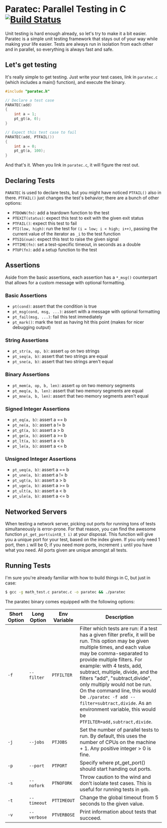 # Paratec: Parallel Testing in C [![Build Status](https://travis-ci.org/thatguystone/paratec.svg?branch=master)](https://travis-ci.org/thatguystone/paratec)

Unit testing is hard enough already, so let's try to make it a bit easier.
Paratec is a simple unit testing framework that stays out of your way while
making your life easier. Tests are always run in isolation from each other and
in parallel, so everything is always fast and safe.

## Let's get testing

It's really simple to get testing. Just write your test cases, link in `paratec.c`
(which includes a main() function), and execute the binary.

```c
#include "paratec.h"

// Declare a test case
PARATEC(add)
{
	int a = 1;
	pt_gt(a, 0);
}

// Expect this test case to fail
PARATEC(add, PTFAIL())
{
	int a = 0;
	pt_gt(a, 100);
}
```

And that's it. When you link in `paratec.c`, it will figure the rest out.

## Declaring Tests

`PARATEC` is used to declare tests, but you might have noticed `PTFAIL()` also
in there. `PTFAIL()` just changes the test's behavior; there are a bunch of
other options:

* `PTDOWN(fn)`: add a teardown function to the test
* `PTEXIT(status)`: expect this test to exit with the given exit status
* `PTFAIL()`: expect this test to fail
* `PTI(low, high)`: run the test for `(i = low; i < high; i++)`, passing the
  current value of the iterator as `_i` to the test function
* `PTSIG(num)`: expect this test to raise the given signal
* `PTTIME(fn)`: set a test-specific timeout, in seconds as a double
* `PTUP(fn)`: add a setup function to the test

## Assertions

Aside from the basic assertions, each assertion has a `*_msg()` counterpart that
allows for a custom message with optional formatting.

### Basic Assertions

* `pt(cond)`: assert that the condition is true
* `pt_msg(cond, msg, ...)`: assert with a message with optional formatting
* `pt_fail(msg, ...)`: fail this test immediately
* `pt_mark()`: mark the test as having hit this point (makes for nicer debugging
  output)

### String Assertions

* `pt_str(a, op, b)`: assert `op` on two strings
* `pt_seq(a, b)`: assert that two strings are equal
* `pt_sne(a, b)`: assert that two strings aren't equal

### Binary Assertions

* `pt_mem(a, op, b, len)`: assert `op` on two memory segments
* `pt_meq(a, b, len)`: assert that two memory segments are equal
* `pt_mne(a, b, len)`: assert that two memory segments aren't equal

### Signed Integer Assertions

* `pt_eq(a, b)`: assert a == b
* `pt_ne(a, b)`: assert a != b
* `pt_gt(a, b)`: assert a > b
* `pt_ge(a, b)`: assert a >= b
* `pt_lt(a, b)`: assert a < b
* `pt_le(a, b)`: assert a <= b

### Unsigned Integer Assertions

* `pt_ueq(a, b)`: assert a == b
* `pt_une(a, b)`: assert a != b
* `pt_ugt(a, b)`: assert a > b
* `pt_uge(a, b)`: assert a >= b
* `pt_ult(a, b)`: assert a < b
* `pt_ule(a, b)`: assert a <= b

## Networked Servers

When testing a network server, picking out ports for running tons of tests simultaneously is error-prone. For that reason, you can find the awesome function `pt_get_port(uint8_t i)` at your disposal. This function will give you a unique port for your test, based on the index given. If you only need 1 port, then `i` will be 0; if you need more ports, increment `i` until you have what you need. All ports given are unique amongst all tests.

## Running Tests

I'm sure you're already familiar with how to build things in C, but just in case:

```bash
$ gcc -g math_test.c paratec.c -o paratec && ./paratec
```

The paratec binary comes equipped with the following options:

 Short Option | Long Option  | Env Variable | Description
 ------------ | ------------ | ------------ | -----------
  `-f`        |  `--filter`  |  `PTFILTER`  |  Filter which tests are run: if a test has a given filter prefix, it will be run. This option may be given multiple times, and each value may be comma-separated to provide multiple filters. For example: with 4 tests, add, subtract, multiple, divide, and the filters "add", "subtract,divide", only multiply would not be run. On the command line, this would be `./paratec -f add --filter=subtract,divide`. As an environment variable, this would be `PTFILTER=add,subtract,divide`.
  `-j`        |  `--jobs`    |  `PTJOBS`    |  Set the number of parallel tests to run. By default, this uses the number of CPUs on the machine + 1. Any positive integer > 0 is fine.
  `-p`        |  `--port`    |  `PTPORT`    |  Specify where pt_get_port() should start handing out ports.
  `-s`        |  `--nofork`  |  `PTNOFORK`  |  Throw caution to the wind and don't isolate test cases. This is useful for running tests in `gdb`.
  `-t`        |  `--timeout` |  `PTTIMEOUT` |  Change the global timeout from 5 seconds to the given value.
  `-v`        |  `--verbose` |  `PTVERBOSE` |  Print information about tests that succeed.
